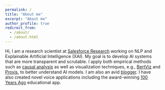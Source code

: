 ```yaml
---
permalink: /
title: "About me"
excerpt: "About me"
author_profile: true
redirect_from: 
  - /about/
  - /about.html
---
```

Hi, I am a research scientist at [Salesforce Research](https://einstein.ai/) working on NLP and Explainable Artificial Intelligence (XAI). My goal is to develop AI systems that are more transparent and scrutable. I apply both empirical methods such as [causal analysis](https://arxiv.org/pdf/2004.12265.pdf) as well as visualization techniques, e.g., [BertViz](https://github.com/jessevig/bertviz) and [Provis](https://github.com/salesforce/provis), to better understand AI models. I am also an avid [blogger](https://medium.com/@JesseVig). I have also created novel voice applications including the award-winning [100 Years Ago](https://voicebot.ai/2017/12/11/voice-app-100-years-ago-wins-actions-google-developer-challenge/) educational app.
